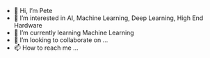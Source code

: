 - 👋 Hi, I’m Pete
- 👀 I’m interested in AI, Machine Learning, Deep Learning, High End Hardware
- 🌱 I’m currently learning Machine Learning
- 💞️ I’m looking to collaborate on ...
- 📫 How to reach me ...

<!---
PeteZ238/PeteZ238 is a ✨ special ✨ repository because its `README.md` (this file) appears on your GitHub profile.
You can click the Preview link to take a look at your changes.
--->
